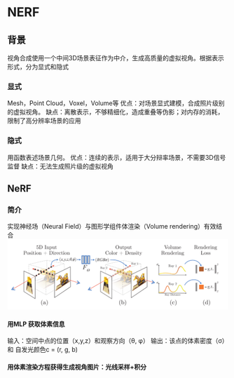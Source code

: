 # NERF
## 背景
视角合成使用一个中间3D场景表征作为中介，生成高质量的虚拟视角。根据表示形式，分为显式和隐式
### 显式
Mesh，Point Cloud，Voxel，Volume等
优点：对场景显式建模，合成照片级别的虚拟视角。
缺点：离散表示，不够精细化，造成重叠等伪影；对内存的消耗，限制了高分辨率场景的应用
### 隐式
用函数表述场景几何。
优点：连续的表示，适用于大分辩率场景，不需要3D信号监督
缺点：无法生成照片级的虚拟视角

## NeRF
### 简介
实现神经场（Neural Field）与图形学组件体渲染（Volume rendering）有效结合
![](https://raw.githubusercontent.com/LIUQI-creat/pic/main/20221114173108.png)
#### 用MLP 获取体素信息
输入：空间中点的位置（x,y,z）和观察方向（θ, φ）
输出：该点的体素密度（σ）和 自发光颜色c = (r, g, b)

#### 用体素渲染方程获得生成视角图片：光线采样+积分


<!--stackedit_data:
eyJoaXN0b3J5IjpbLTE4OTQ4MDU2NjYsLTkzMzkxNTgzMCwtMT
M1MzEyNjU5NiwxNjEwNjQ1NTYzLDIwNDAyOTc2MjJdfQ==
-->
